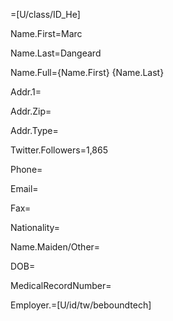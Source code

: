 =[U/class/ID_He]

Name.First=Marc

Name.Last=Dangeard

Name.Full={Name.First} {Name.Last}

Addr.1=

Addr.Zip=

Addr.Type=

Twitter.Followers=1,865

Phone=

Email=

Fax=

Nationality=

Name.Maiden/Other=

DOB=

MedicalRecordNumber=

Employer.=[U/id/tw/beboundtech]
